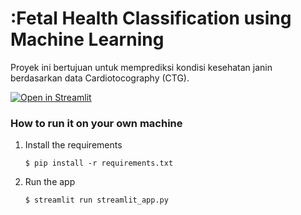 # :Fetal Health Classification using Machine Learning

Proyek ini bertujuan untuk memprediksi kondisi kesehatan janin berdasarkan data Cardiotocography (CTG).

[![Open in Streamlit](https://static.streamlit.io/badges/streamlit_badge_black_white.svg)](https://finpro-elofauq0.streamlit.app/)

### How to run it on your own machine

1. Install the requirements

   ```
   $ pip install -r requirements.txt
   ```

2. Run the app

   ```
   $ streamlit run streamlit_app.py
   ```
